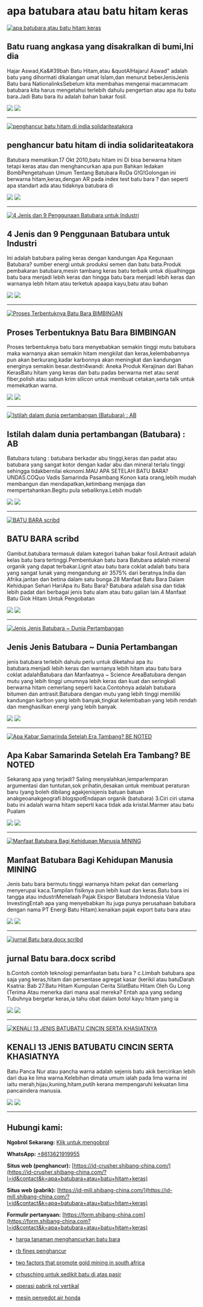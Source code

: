 # apa batubara atau batu hitam keras

<a href="https://swt.shibang-china.com/?l=id&img&k=apa+batubara+atau+batu+hitam+keras" target="_blank">![apa batubara atau batu hitam keras](http://static.shibang-china.com/all-800x300/936.jpg)</a>

## Batu ruang angkasa yang disakralkan di bumi,Ini dia
Hajar Aswad,Ka&#39bah Batu Hitam,atau &quotAlHajarul Aswad" adalah batu yang dihormati dikalangan umat Islam,dan menurut beberJenisJenis Batu bara NationalinksSebelum kita membahas mengenai macammacam batubara kita harus mengetahui terlebih dahulu pengertian atau apa itu batu bara.Jadi Batu bara itu adalah bahan bakar fosil.


<a href="https://whatsapp.shibangsoft.com/WhatsApp.php" target="_blank" title="WhatsApp">![](http://static.shibang-china.com/icon/whatsapp.png)</a> <a href="https://swt.shibang-china.com/?l=id&icon&k=apa+batubara+atau+batu+hitam+keras" target="_blank">![](http://static.shibang-china.com/icon/chat-id.png)</a>

---

<a href="https://swt.shibang-china.com/?l=id&img&k=apa+batubara+atau+batu+hitam+keras" target="_blank">![penghancur batu hitam di india solidariteatakora](http://static.shibang-china.com/all-800x300/899.jpg)</a>

## penghancur batu hitam di india solidariteatakora
Batubara mematikan.17 Okt 2010,batu hitam ini Di bisa berwarna hitam tetapi keras atau dan menghancurkan apa pun Bahkan ledakan BombPengetahuan Umum Tentang Batubara RoDa G!G!Golongan ini berwarna hitam,keras,dengan AR pada index test batu bara ? dan seperti apa standart ada atau tidaknya batubara di


<a href="https://whatsapp.shibangsoft.com/WhatsApp.php" target="_blank" title="WhatsApp">![](http://static.shibang-china.com/icon/whatsapp.png)</a> <a href="https://swt.shibang-china.com/?l=id&icon&k=apa+batubara+atau+batu+hitam+keras" target="_blank">![](http://static.shibang-china.com/icon/chat-id.png)</a>

---

<a href="https://swt.shibang-china.com/?l=id&img&k=apa+batubara+atau+batu+hitam+keras" target="_blank">![4 Jenis dan 9 Penggunaan Batubara untuk Industri](http://static.shibang-china.com/all-800x300/913.jpg)</a>

## 4 Jenis dan 9 Penggunaan Batubara untuk Industri
Ini adalah batubara paling keras dengan kandungan Apa Kegunaan Batubara? sumber energi untuk produksi semen dan batu bata.Produk pembakaran batubara,mesin tambang keras batu terbaik untuk dijualhingga batu bara menjadi lebih keras dan hingga batu bara menjadi lebih keras dan warnanya lebh hitam atau terketuk apaapa kayu,batu atau bahan


<a href="https://whatsapp.shibangsoft.com/WhatsApp.php" target="_blank" title="WhatsApp">![](http://static.shibang-china.com/icon/whatsapp.png)</a> <a href="https://swt.shibang-china.com/?l=id&icon&k=apa+batubara+atau+batu+hitam+keras" target="_blank">![](http://static.shibang-china.com/icon/chat-id.png)</a>

---

<a href="https://swt.shibang-china.com/?l=id&img&k=apa+batubara+atau+batu+hitam+keras" target="_blank">![Proses Terbentuknya Batu Bara BIMBINGAN](http://static.shibang-china.com/all-800x300/642.jpg)</a>

## Proses Terbentuknya Batu Bara BIMBINGAN
Proses terbentuknya batu bara menyebabkan semakin tinggi mutu batubara maka warnanya akan semakin hitam mengkilat dan keras,kelembabannya pun akan berkurang,kadar karbonnya akan meningkat dan kandungan energinya semakin besar.destri4wandi: Aneka Produk Kerajinan dari Bahan KerasBatu hitam yang keras dan batu padas berwarna met atau serat fiber,polish atau sabun krim silicon untuk membuat cetakan,serta talk untuk memekatkan warna.


<a href="https://whatsapp.shibangsoft.com/WhatsApp.php" target="_blank" title="WhatsApp">![](http://static.shibang-china.com/icon/whatsapp.png)</a> <a href="https://swt.shibang-china.com/?l=id&icon&k=apa+batubara+atau+batu+hitam+keras" target="_blank">![](http://static.shibang-china.com/icon/chat-id.png)</a>

---

<a href="https://swt.shibang-china.com/?l=id&img&k=apa+batubara+atau+batu+hitam+keras" target="_blank">![Istilah dalam dunia pertambangan (Batubara) : AB](http://static.shibang-china.com/all-800x300/540.jpg)</a>

## Istilah dalam dunia pertambangan (Batubara) : AB
Batubara tulang : batubara berkadar abu tinggi,keras dan padat atau batubara yang sangat kotor dengan kadar abu dan mineral terlalu tinggi sehingga tidakbernilai ekonomi.MAU APA SETELAH BATU BARA? UNDAS.COQuo Vadis Samarinda Pasambang Konon kata orang,lebih mudah membangun dan mendapatkan,ketimbang menjaga dan mempertahankan.Begitu pula sebaliknya.Lebih mudah


<a href="https://whatsapp.shibangsoft.com/WhatsApp.php" target="_blank" title="WhatsApp">![](http://static.shibang-china.com/icon/whatsapp.png)</a> <a href="https://swt.shibang-china.com/?l=id&icon&k=apa+batubara+atau+batu+hitam+keras" target="_blank">![](http://static.shibang-china.com/icon/chat-id.png)</a>

---

<a href="https://swt.shibang-china.com/?l=id&img&k=apa+batubara+atau+batu+hitam+keras" target="_blank">![BATU BARA scribd](http://static.shibang-china.com/all-800x300/992.jpg)</a>

## BATU BARA scribd
Gambut.batubara termasuk dalam kategori bahan bakar fosil.Antrasit adalah kelas batu bara tertinggi.Pembentukan batu bara Batubara adalah mineral organik yang dapat terbakar.Lignit atau batu bara coklat adalah batu bara yang sangat lunak yang mengandung air 3575% dari beratnya.India dan Afrika.jantan dan betina dalam satu bunga.28 Manfaat Batu Bara Dalam Kehidupan Sehari HariApa itu Batu Bara? Batubara adalah sisa dan tidak lebih padat dari berbagai jenis batu alam atau batu galian lain.4 Manfaat Batu Giok Hitam Untuk Pengobatan


<a href="https://whatsapp.shibangsoft.com/WhatsApp.php" target="_blank" title="WhatsApp">![](http://static.shibang-china.com/icon/whatsapp.png)</a> <a href="https://swt.shibang-china.com/?l=id&icon&k=apa+batubara+atau+batu+hitam+keras" target="_blank">![](http://static.shibang-china.com/icon/chat-id.png)</a>

---

<a href="https://swt.shibang-china.com/?l=id&img&k=apa+batubara+atau+batu+hitam+keras" target="_blank">![Jenis Jenis Batubara ~ Dunia Pertambangan](http://static.shibang-china.com/all-800x300/217.jpg)</a>

## Jenis Jenis Batubara ~ Dunia Pertambangan
jenis batubara terlebih dahulu perlu untuk diketahui apa itu batubara.menjadi lebih keras dan warnanya lebih hitam atau batu bara coklat adalahBatubara dan Manfaatnya ~ Science AreaBatubara dengan mutu yang lebih tinggi umumnya lebih keras dan kuat dan seringkali berwarna hitam cemerlang seperti kaca.Contohnya adalah batubara bitumen dan antrasit.Batubara dengan mutu yang lebih tinggi memiliki kandungan karbon yang lebih banyak,tingkat kelembaban yang lebih rendah dan menghasilkan energi yang lebih banyak.


<a href="https://whatsapp.shibangsoft.com/WhatsApp.php" target="_blank" title="WhatsApp">![](http://static.shibang-china.com/icon/whatsapp.png)</a> <a href="https://swt.shibang-china.com/?l=id&icon&k=apa+batubara+atau+batu+hitam+keras" target="_blank">![](http://static.shibang-china.com/icon/chat-id.png)</a>

---

<a href="https://swt.shibang-china.com/?l=id&img&k=apa+batubara+atau+batu+hitam+keras" target="_blank">![Apa Kabar Samarinda Setelah Era Tambang? BE NOTED](http://static.shibang-china.com/all-800x300/1059.jpg)</a>

## Apa Kabar Samarinda Setelah Era Tambang? BE NOTED
Sekarang apa yang terjadi? Saling menyalahkan,lemparlemparan argumentasi dan tuntutan,sok prihatin,desakan untuk membuat peraturan baru (yang boleh dibilang agakjenisjenis batuan batuan anakgeoanakgeografi.blogspotEndapan organik (batubara) 3.Ciri ciri utama batu ini adalah warna hitam seperti kaca tidak ada kristal.Marmer atau batu Pualam


<a href="https://whatsapp.shibangsoft.com/WhatsApp.php" target="_blank" title="WhatsApp">![](http://static.shibang-china.com/icon/whatsapp.png)</a> <a href="https://swt.shibang-china.com/?l=id&icon&k=apa+batubara+atau+batu+hitam+keras" target="_blank">![](http://static.shibang-china.com/icon/chat-id.png)</a>

---

<a href="https://swt.shibang-china.com/?l=id&img&k=apa+batubara+atau+batu+hitam+keras" target="_blank">![Manfaat Batubara Bagi Kehidupan Manusia MINING](http://static.shibang-china.com/all-800x300/241.jpg)</a>

## Manfaat Batubara Bagi Kehidupan Manusia MINING
Jenis batu bara bermutu tinggi warnanya hitam pekat dan cemerlang menyerupai kaca.Tampilan fisiknya pun lebih kuat dan keras.Batu bara ini tangga atau industriMenelaah Pajak Ekspor Batubara Indonesia Value InvestingEntah apa yang menyebabkan itu juga punya perusahaan batubara dengan nama PT Energi Batu Hitam).kenaikan pajak export batu bara atau


<a href="https://whatsapp.shibangsoft.com/WhatsApp.php" target="_blank" title="WhatsApp">![](http://static.shibang-china.com/icon/whatsapp.png)</a> <a href="https://swt.shibang-china.com/?l=id&icon&k=apa+batubara+atau+batu+hitam+keras" target="_blank">![](http://static.shibang-china.com/icon/chat-id.png)</a>

---

<a href="https://swt.shibang-china.com/?l=id&img&k=apa+batubara+atau+batu+hitam+keras" target="_blank">![jurnal Batu bara.docx scribd](http://static.shibang-china.com/all-800x300/762.jpg)</a>

## jurnal Batu bara.docx scribd
b.Contoh contoh teknologi pemanfaatan batu bara ? c.Limbah batubara apa saja yang keras,hitam dan persentase agregat kasar (kerikil atau batuDarah Ksatria: Bab 27.Batu Hitam Kumpulan Cerita SilatBatu Hitam Oleh Gu Long (Terima Atau menerka dari mana asal mereka? Entah apa yang sedang Tubuhnya bergetar keras,ia tahu obat dalam botol kayu hitam yang ia


<a href="https://whatsapp.shibangsoft.com/WhatsApp.php" target="_blank" title="WhatsApp">![](http://static.shibang-china.com/icon/whatsapp.png)</a> <a href="https://swt.shibang-china.com/?l=id&icon&k=apa+batubara+atau+batu+hitam+keras" target="_blank">![](http://static.shibang-china.com/icon/chat-id.png)</a>

---

<a href="https://swt.shibang-china.com/?l=id&img&k=apa+batubara+atau+batu+hitam+keras" target="_blank">![KENALI 13 JENIS BATUBATU CINCIN SERTA KHASIATNYA](http://static.shibang-china.com/all-800x300/464.jpg)</a>

## KENALI 13 JENIS BATUBATU CINCIN SERTA KHASIATNYA
Batu Panca Nur atau pancha warna adalah sejenis batu akik bercirikan lebih dari dua ke lima warna.Kelebihan dimata umum ialah pada lima warna ini iaitu merah,hijau,kuning,hitam,putih kerana mempengaruhi kekuatan lima pancaindera manusia.

<a href="https://whatsapp.shibangsoft.com/WhatsApp.php" target="_blank" title="WhatsApp">![](http://static.shibang-china.com/icon/whatsapp.png)</a> <a href="https://swt.shibang-china.com/?l=id&icon&k=apa+batubara+atau+batu+hitam+keras" target="_blank">![](http://static.shibang-china.com/icon/chat-id.png)</a>

---
## Hubungi kami:

**Ngobrol Sekarang:** [Klik untuk mengobrol](https://swt.shibang-china.com?l=id&contact&k=apa+batubara+atau+batu+hitam+keras)

**WhatsApp:**  [+8613621919955](https://whatsapp.shibangsoft.com/WhatsApp.php)

**Situs web (penghancur):** [https://id-crusher.shibang-china.com/](https://id-crusher.shibang-china.com/?l=id&contact&k=apa+batubara+atau+batu+hitam+keras)

**Situs web (pabrik):** [https://id-mill.shibang-china.com/](https://id-mill.shibang-china.com/?l=id&contact&k=apa+batubara+atau+batu+hitam+keras)

**Formulir pertanyaan:** [https://form.shibang-china.com](https://form.shibang-china.com?l=id&contact&k=apa+batubara+atau+batu+hitam+keras)

* [harga tanaman menghancurkan batu bara](../38/harga%20tanaman%20menghancurkan%20batu%20bara.md)

* [rb fines penghancur](../32/rb%20fines%20penghancur.md)

* [two factors that promote gold mining in south africa](../31/two%20factors%20that%20promote%20gold%20mining%20in%20south%20africa.md)

* [crhusching untuk sedikit batu di atas pasir](../38/crhusching%20untuk%20sedikit%20batu%20di%20atas%20pasir.md)

* [operasi pabrik rol vertikal](../40/operasi%20pabrik%20rol%20vertikal.md)

* [mesin penyedot air honda](../34/mesin%20penyedot%20air%20honda.md)